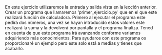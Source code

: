 En este ejercicio utilizaremos la entrada y salida vista en la lección anterior.
Crear un programa que llamaremos 'primer_ejercicio.py' que en el que este realizará función de calculadora. Primero al ejecutar el programa este pedirá dos números, una vez se hayan introducido estos valores este realizará la suma y la devolverá por pantalla y el programa finaliza.
Tened en cuenta de que este programa irá avanzando conforme variamos adquiriendo más conocimientos.
Para ayudaros con este programa os proporcionaré un ejemplo pero este solo está a medias y tienes que acabarlo.
